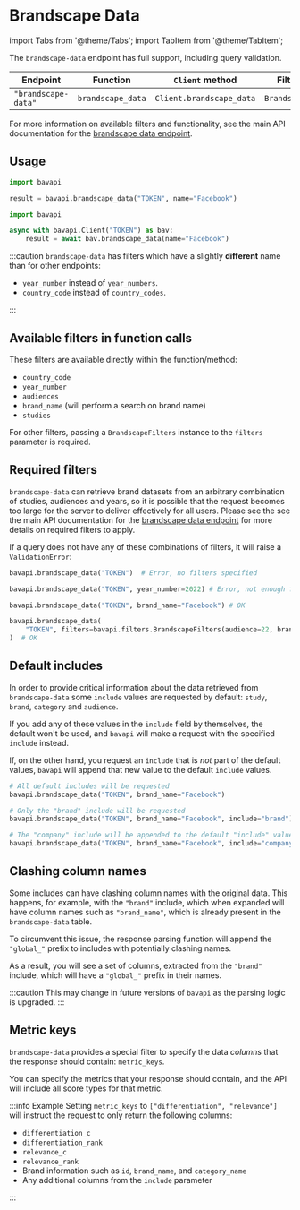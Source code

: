 # Brandscape Data

import Tabs from '@theme/Tabs';
import TabItem from '@theme/TabItem';

The `brandscape-data` endpoint has full support, including query validation.

| Endpoint            | Function          | `Client` method          | Filters class       |
|---------------------|-------------------|--------------------------|---------------------|
| `"brandscape-data"` | `brandscape_data` | `Client.brandscape_data` | `BrandscapeFilters` |

For more information on available filters and functionality, see the main API documentation for
the [brandscape data endpoint](/core-resources/brandscape-data.md).

## Usage

<Tabs>
  <TabItem value="sync" label="Sync" default>

```py title="Using top-level functions"
import bavapi

result = bavapi.brandscape_data("TOKEN", name="Facebook")
```

  </TabItem>
  <TabItem value="async" label="Async">

```py title="Using Client asynchronously"
import bavapi

async with bavapi.Client("TOKEN") as bav:
    result = await bav.brandscape_data(name="Facebook")
```

  </TabItem>
</Tabs>

:::caution
`brandscape-data` has filters which have a slightly **different** name than for other endpoints:

- `year_number` instead of `year_numbers`.
- `country_code` instead of `country_codes`.

:::

## Available filters in function calls

These filters are available directly within the function/method:

- `country_code`
- `year_number`
- `audiences`
- `brand_name` (will perform a search on brand name)
- `studies`

For other filters, passing a `BrandscapeFilters` instance to the `filters` parameter is required.

## Required filters

`brandscape-data` can retrieve brand datasets from an arbitrary combination of studies, audiences and years, so it is
possible that the request becomes too large for the server to deliver effectively for all users. Please see the see the
main API documentation for the [brandscape data endpoint](/core-resources/brandscape-data.md) for more details on
required filters to apply.

If a query does not have any of these combinations of filters, it will raise a `ValidationError`:

```py
bavapi.brandscape_data("TOKEN")  # Error, no filters specified

bavapi.brandscape_data("TOKEN", year_number=2022) # Error, not enough filters

bavapi.brandscape_data("TOKEN", brand_name="Facebook") # OK

bavapi.brandscape_data(
    "TOKEN", filters=bavapi.filters.BrandscapeFilters(audience=22, brands=123)
)  # OK
```

## Default includes

In order to provide critical information about the data retrieved from `brandscape-data` some `include` values are
requested by
default: `study`, `brand`, `category` and `audience`.

If you add any of these values in the `include` field by themselves, the default won't be used, and `bavapi` will make a
request with the specified `include` instead.

If, on the other hand, you request an `include` that is *not* part of the default values, `bavapi` will append that new
value to the default `include` values.

```py
# All default includes will be requested
bavapi.brandscape_data("TOKEN", brand_name="Facebook")

# Only the "brand" include will be requested
bavapi.brandscape_data("TOKEN", brand_name="Facebook", include="brand")

# The "company" include will be appended to the default "include" values
bavapi.brandscape_data("TOKEN", brand_name="Facebook", include="company")

```

## Clashing column names

Some includes can have clashing column names with the original data. This happens, for example, with the `"brand"`
include, which when expanded will have column names such as `"brand_name"`, which is already present in
the `brandscape-data` table.

To circumvent this issue, the response parsing function will append the `"global_"` prefix to includes with potentially
clashing names.

As a result, you will see a set of columns, extracted from the `"brand"` include, which will have a `"global_"` prefix
in their names.

:::caution
This may change in future versions of `bavapi` as the parsing logic is upgraded.
:::

## Metric keys

`brandscape-data` provides a special filter to specify the data *columns* that the response should
contain: `metric_keys`.

You can specify the metrics that your response should contain, and the API will include all score types for that metric.

:::info Example
Setting `metric_keys` to `["differentiation", "relevance"]` will instruct the request to only return the following
columns:

- `differentiation_c`
- `differentiation_rank`
- `relevance_c`
- `relevance_rank`
- Brand information such as `id`, `brand_name`, and `category_name`
- Any additional columns from the `include` parameter

:::

